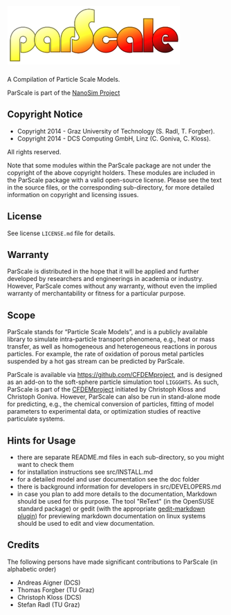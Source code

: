 ![logo](parscale_logo.png)
======
A Compilation of Particle Scale Models.

ParScale is part of the [NanoSim Project](http://sintef.no/NanoSim)


Copyright Notice
------------------

- Copyright 2014 - Graz University of Technology (S. Radl, T. Forgber).
- Copyright 2014 - DCS Computing GmbH, Linz (C. Goniva, C. Kloss).

All rights reserved.

Note that some modules within the ParScale package are not under the copyright of the above copyright holders. These modules are included in the ParScale package with a valid open-source license. Please see the text in the source files, or the corresponding sub-directory, for more detailed information on copyright and licensing issues.

License
-----------------
See license `LICENSE.md` file for details.

Warranty
-----------------
ParScale is distributed in the hope that it will be applied and further developed by researchers and engineerings in academia or industry. However, ParScale comes without any warranty, without even the implied warranty of merchantability or fitness for a particular purpose. 

Scope
---------------------------------------
ParScale stands for “Particle Scale Models”, and is a publicly available library to simulate intra-particle transport phenomena, e.g., heat or mass transfer, as well as homogeneous and heterogeneous reactions in porous particles. For example, the rate of oxidation of porous metal particles suspended by a hot gas stream can be predicted by ParScale.

ParScale is available via https://github.com/CFDEMproject, and is designed as an add-on to the soft-sphere particle simulation tool `LIGGGHTS`. As such, ParScale is part of the [CFDEMproject](http://www.cfdem.com) initiated by Christoph Kloss and Christoph Goniva. However, ParScale can also be run in stand-alone mode for predicting, e.g., the chemical conversion of particles, fitting of model parameters to experimental data, or optimization studies of reactive particulate systems.

Hints for Usage
-----------------

- there are separate README.md files in each sub-directory, so you might want to check them
- for installation instructions see src/INSTALL.md
- for a detailed model and user documentation see the doc folder
- there is background information for developers in src/DEVELOPERS.md
- in case you plan to add more details to the documentation, Markdown should be used for this purpose. The tool "ReText" (in the OpenSUSE standard package) or gedit (with the appropriate [gedit-markdown plugin](http://www.jpfleury.net/en/software/gedit-markdown.php)) for previewing markdown documentation on linux systems should be used to edit and view documentation.


Credits
-------------------
The following persons have made significant contributions to ParScale (in alphabetic order)

- Andreas Aigner (DCS)
- Thomas Forgber (TU Graz)
- Christoph Kloss (DCS)
- Stefan Radl (TU Graz)